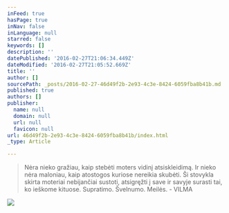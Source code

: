 ```yaml
---
inFeed: true
hasPage: true
inNav: false
inLanguage: null
starred: false
keywords: []
description: ''
datePublished: '2016-02-27T21:06:34.449Z'
dateModified: '2016-02-27T21:05:52.669Z'
title: ''
author: []
sourcePath: _posts/2016-02-27-46d49f2b-2e93-4c3e-8424-6059fba8b41b.md
published: true
authors: []
publisher:
  name: null
  domain: null
  url: null
  favicon: null
url: 46d49f2b-2e93-4c3e-8424-6059fba8b41b/index.html
_type: Article

---
```

> Nėra nieko gražiau, kaip stebėti moters vidinį atsiskleidimą. Ir nieko nėra maloniau, kaip atostogos kuriose nereikia skubėti. Ši stovykla skirta moteriai nebijančiai sustoti, atsigręžti į save ir savyje surasti tai, ko ieškome kituose. Supratimo. Švelnumo. Meilės. - VILMA

![](https://s3-us-west-2.amazonaws.com/the-grid-img/p/d047fe9f32713b611b4a0c09bd915d04a911735a.jpg)